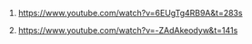 1. https://www.youtube.com/watch?v=6EUgTg4RB9A&t=283s

2. https://www.youtube.com/watch?v=-ZAdAkeodyw&t=141s